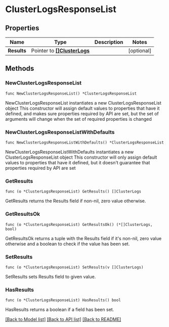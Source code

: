 # ClusterLogsResponseList

## Properties

Name | Type | Description | Notes
------------ | ------------- | ------------- | -------------
**Results** | Pointer to [**[]ClusterLogs**](ClusterLogs.md) |  | [optional] 

## Methods

### NewClusterLogsResponseList

`func NewClusterLogsResponseList() *ClusterLogsResponseList`

NewClusterLogsResponseList instantiates a new ClusterLogsResponseList object
This constructor will assign default values to properties that have it defined,
and makes sure properties required by API are set, but the set of arguments
will change when the set of required properties is changed

### NewClusterLogsResponseListWithDefaults

`func NewClusterLogsResponseListWithDefaults() *ClusterLogsResponseList`

NewClusterLogsResponseListWithDefaults instantiates a new ClusterLogsResponseList object
This constructor will only assign default values to properties that have it defined,
but it doesn't guarantee that properties required by API are set

### GetResults

`func (o *ClusterLogsResponseList) GetResults() []ClusterLogs`

GetResults returns the Results field if non-nil, zero value otherwise.

### GetResultsOk

`func (o *ClusterLogsResponseList) GetResultsOk() (*[]ClusterLogs, bool)`

GetResultsOk returns a tuple with the Results field if it's non-nil, zero value otherwise
and a boolean to check if the value has been set.

### SetResults

`func (o *ClusterLogsResponseList) SetResults(v []ClusterLogs)`

SetResults sets Results field to given value.

### HasResults

`func (o *ClusterLogsResponseList) HasResults() bool`

HasResults returns a boolean if a field has been set.


[[Back to Model list]](../README.md#documentation-for-models) [[Back to API list]](../README.md#documentation-for-api-endpoints) [[Back to README]](../README.md)


